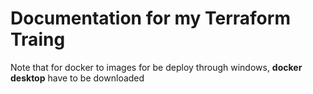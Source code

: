 # Documentation for my Terraform Traing

Note that for docker to images for be deploy through windows, **docker desktop** have to be downloaded